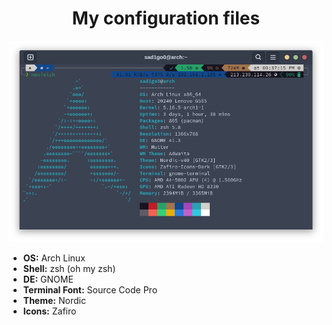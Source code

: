 <h1 align="center">My configuration files</h1>
<p align="center"><img src="assets/myterminal.png" /></p>

<ul>
  <li><b>OS:</b> Arch Linux</li>
  <li><b>Shell:</b> zsh (oh my zsh)</li>
  <li><b>DE:</b> GNOME</li>
  <li><b>Terminal Font:</b> Source Code Pro</li>
  <li><b>Theme:</b> Nordic</li>
  <li><b>Icons:</b> Zafiro</li>
</ul>
